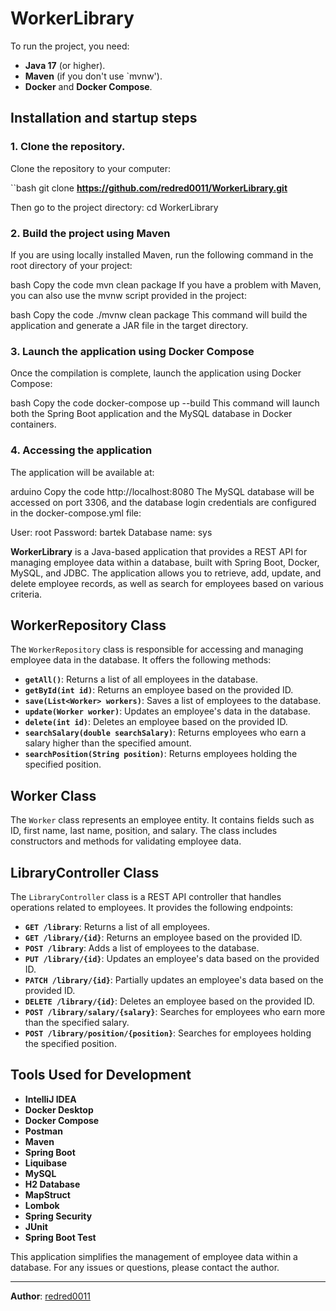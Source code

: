 # WorkerLibrary

To run the project, you need:

- **Java 17** (or higher).
- **Maven** (if you don't use `mvnw').
- **Docker** and **Docker Compose**.

## Installation and startup steps

### 1. **Clone the repository**.

Clone the repository to your computer:

``bash
git clone **https://github.com/redred0011/WorkerLibrary.git**

Then go to the project directory:
cd WorkerLibrary

### 2. **Build the project using Maven**

If you are using locally installed Maven, run the following command in the root directory of your project:

bash
Copy the code
mvn clean package
If you have a problem with Maven, you can also use the mvnw script provided in the project:

bash
Copy the code
./mvnw clean package
This command will build the application and generate a JAR file in the target directory.

### 3. **Launch the application using Docker Compose**

Once the compilation is complete, launch the application using Docker Compose:

bash
Copy the code
docker-compose up --build
This command will launch both the Spring Boot application and the MySQL database in Docker containers.

### 4. **Accessing the application**

The application will be available at:

arduino
Copy the code
http://localhost:8080
The MySQL database will be accessed on port 3306, and the database login credentials are configured in the docker-compose.yml file:

User: root
Password: bartek
Database name: sys

**WorkerLibrary** is a Java-based application that provides a REST API for managing employee data within a database, built with Spring Boot, Docker, MySQL, and JDBC. The application allows you to retrieve, add, update, and delete employee records, as well as search for employees based on various criteria.

## WorkerRepository Class

The `WorkerRepository` class is responsible for accessing and managing employee data in the database. It offers the following methods:

- **`getAll()`**: Returns a list of all employees in the database.
- **`getById(int id)`**: Returns an employee based on the provided ID.
- **`save(List<Worker> workers)`**: Saves a list of employees to the database.
- **`update(Worker worker)`**: Updates an employee's data in the database.
- **`delete(int id)`**: Deletes an employee based on the provided ID.
- **`searchSalary(double searchSalary)`**: Returns employees who earn a salary higher than the specified amount.
- **`searchPosition(String position)`**: Returns employees holding the specified position.

## Worker Class

The `Worker` class represents an employee entity. It contains fields such as ID, first name, last name, position, and salary. The class includes constructors and methods for validating employee data.

## LibraryController Class

The `LibraryController` class is a REST API controller that handles operations related to employees. It provides the following endpoints:

- **`GET /library`**: Returns a list of all employees.
- **`GET /library/{id}`**: Returns an employee based on the provided ID.
- **`POST /library`**: Adds a list of employees to the database.
- **`PUT /library/{id}`**: Updates an employee's data based on the provided ID.
- **`PATCH /library/{id}`**: Partially updates an employee's data based on the provided ID.
- **`DELETE /library/{id}`**: Deletes an employee based on the provided ID.
- **`POST /library/salary/{salary}`**: Searches for employees who earn more than the specified salary.
- **`POST /library/position/{position}`**: Searches for employees holding the specified position.

## Tools Used for Development

- **IntelliJ IDEA**
- **Docker Desktop**
- **Docker Compose**
- **Postman**
- **Maven**
- **Spring Boot**
- **Liquibase**
- **MySQL**
- **H2 Database**
- **MapStruct**
- **Lombok**
- **Spring Security**
- **JUnit**
- **Spring Boot Test**

This application simplifies the management of employee data within a database. For any issues or questions, please contact the author.

---

**Author**: [redred0011](https://github.com/redred0011)
